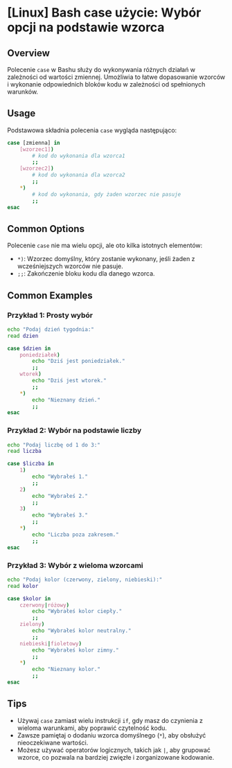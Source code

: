 # [Linux] Bash case użycie: Wybór opcji na podstawie wzorca

## Overview
Polecenie `case` w Bashu służy do wykonywania różnych działań w zależności od wartości zmiennej. Umożliwia to łatwe dopasowanie wzorców i wykonanie odpowiednich bloków kodu w zależności od spełnionych warunków.

## Usage
Podstawowa składnia polecenia `case` wygląda następująco:

```bash
case [zmienna] in
    [wzorzec1])
        # kod do wykonania dla wzorca1
        ;;
    [wzorzec2])
        # kod do wykonania dla wzorca2
        ;;
    *)
        # kod do wykonania, gdy żaden wzorzec nie pasuje
        ;;
esac
```

## Common Options
Polecenie `case` nie ma wielu opcji, ale oto kilka istotnych elementów:

- `*)`: Wzorzec domyślny, który zostanie wykonany, jeśli żaden z wcześniejszych wzorców nie pasuje.
- `;;`: Zakończenie bloku kodu dla danego wzorca.

## Common Examples

### Przykład 1: Prosty wybór
```bash
echo "Podaj dzień tygodnia:"
read dzien

case $dzien in
    poniedziałek)
        echo "Dziś jest poniedziałek."
        ;;
    wtorek)
        echo "Dziś jest wtorek."
        ;;
    *)
        echo "Nieznany dzień."
        ;;
esac
```

### Przykład 2: Wybór na podstawie liczby
```bash
echo "Podaj liczbę od 1 do 3:"
read liczba

case $liczba in
    1)
        echo "Wybrałeś 1."
        ;;
    2)
        echo "Wybrałeś 2."
        ;;
    3)
        echo "Wybrałeś 3."
        ;;
    *)
        echo "Liczba poza zakresem."
        ;;
esac
```

### Przykład 3: Wybór z wieloma wzorcami
```bash
echo "Podaj kolor (czerwony, zielony, niebieski):"
read kolor

case $kolor in
    czerwony|różowy)
        echo "Wybrałeś kolor ciepły."
        ;;
    zielony)
        echo "Wybrałeś kolor neutralny."
        ;;
    niebieski|fioletowy)
        echo "Wybrałeś kolor zimny."
        ;;
    *)
        echo "Nieznany kolor."
        ;;
esac
```

## Tips
- Używaj `case` zamiast wielu instrukcji `if`, gdy masz do czynienia z wieloma warunkami, aby poprawić czytelność kodu.
- Zawsze pamiętaj o dodaniu wzorca domyślnego (`*`), aby obsłużyć nieoczekiwane wartości.
- Możesz używać operatorów logicznych, takich jak `|`, aby grupować wzorce, co pozwala na bardziej zwięzłe i zorganizowane kodowanie.
